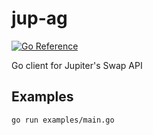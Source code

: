 # jup-ag

[![Go Reference](https://pkg.go.dev/badge/github.com/ElmTheDev/jup-ag.svg)](https://pkg.go.dev/github.com/ElmTheDev/jup-ag)

Go client for Jupiter's Swap API

## Examples

```
go run examples/main.go
```
